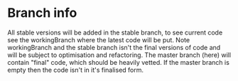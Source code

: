 # Branch info

All stable versions will be added in the stable branch, to see current code see the workingBranch where the latest code will be 
put. Note workingBranch and the stable branch isn't the final versions of code and will be subject to optimisation and refactoring. 
The master branch (here) will contain "final" code, which should be heavily vetted. If the master branch is empty then the code
isn't in it's finalised form.